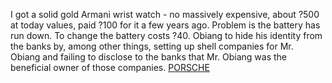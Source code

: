 I got a solid gold Armani wrist watch - no massively expensive, about ?500 at today values, paid ?100 for it a few years ago. Problem is the battery has run down. To change the battery costs ?40. Obiang to hide his identity from the banks by, among other things, setting up shell companies for Mr. Obiang and failing to disclose to the banks that Mr. Obiang was the beneficial owner of those companies.
 <a href="http://www.dovetailrelocation.com/jpgoshop.asp?cheap=shop/a/b/products/01147.html" title="PORSCHE">PORSCHE</a>